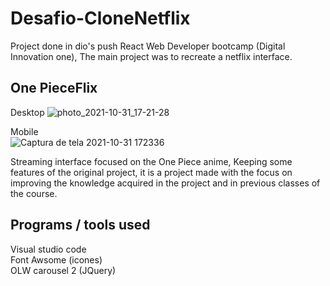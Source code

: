 # Desafio-CloneNetflix  
Project done in dio's push React Web Developer bootcamp (Digital Innovation one), The main project was to recreate a netflix interface.

## One PieceFlix 
Desktop
![photo_2021-10-31_17-21-28](https://user-images.githubusercontent.com/89991197/139600026-f4df4d87-c1d8-49ac-babe-7ab5c20e628a.jpg)

Mobile<br>
![Captura de tela 2021-10-31 172336](https://user-images.githubusercontent.com/89991197/139600067-75a0aaae-54f9-4bde-a76b-bbf8df9c0f9e.png)


Streaming interface focused on the One Piece anime, Keeping some features of the original project, it is a project made with the focus on improving the knowledge acquired in the project and in previous classes of the course.

## Programs / tools used

 Visual studio code <br>
 Font Awsome (icones) <br>
 OLW carousel 2 (JQuery)
 
 
 
 
